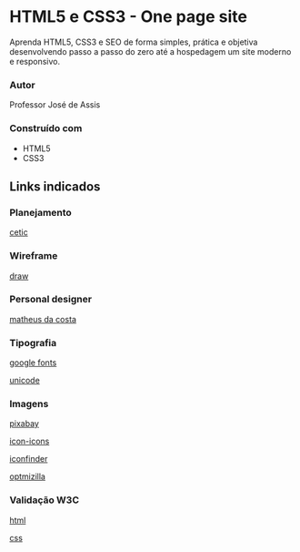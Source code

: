 # HTML5 e CSS3 - One page site
Aprenda HTML5, CSS3 e SEO de forma simples, prática e objetiva desenvolvendo passo a passo do zero até a hospedagem um site moderno e responsivo.
### Autor
Professor José de Assis
### Construído com
* HTML5
* CSS3
## Links indicados
### Planejamento
[cetic](https://www.cetic.br/)
### Wireframe
[draw](https://app.diagrams.net/)
### Personal designer
[matheus da costa](http://matheusdacosta.art.br/)
### Tipografia
[google fonts](https://fonts.google.com/)

[unicode](https://www.unicode.org/charts/)
### Imagens
[pixabay](https://pixabay.com/pt/)

[icon-icons](https://icon-icons.com/pt/)

[iconfinder](https://www.iconfinder.com/)

[optmizilla](https://imagecompressor.com/pt/)
### Validação W3C
[html](https://validator.w3.org/)

[css](https://jigsaw.w3.org/css-validator/)
